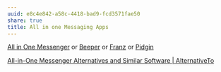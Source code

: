 ```yaml
---
uuid: e8c4e842-a58c-4418-bad9-fcd3571fae50
share: true
title: All in one Messaging Apps
---
```

[All in One Messenger](/24a808ad-e494-464d-948f-efa92f2310f9) or [Beeper](/a54ec889-fd2f-422f-9b7d-36831ea8a12a) or [Franz](/0d047e48-b1c9-4c0d-a972-bb850946eddd) or [Pidgin](/58b8d719-f9a1-4856-bce8-dc672df11fa2)


[All-in-One Messenger Alternatives and Similar Software | AlternativeTo](https://alternativeto.net/software/all-in-one-messenger/)